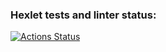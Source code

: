 ### Hexlet tests and linter status:
[![Actions Status](https://github.com/montecamo-a/frontend-project-lvl2/workflows/hexlet-check/badge.svg)](https://github.com/montecamo-a/frontend-project-lvl2/actions)